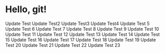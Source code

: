 # Hello, git!
Update Test
Update Test2
Update Test3
Update Test4
Update Test 5
Update Test 6
Update Test 7
Update Test 8
Update Test 9
Update Test 10
Update Test 11
Update Test 12
Update Test 13
Update Test 14
Update Test 15
Update Test 16
Update Test 17
Update Test 18
Update Test 19
Update Test 20
Update Test 21
Update Test 22
Update Test 23
